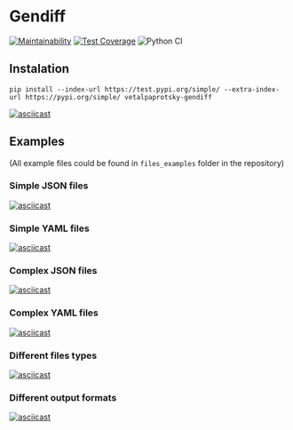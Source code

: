 # Gendiff

[![Maintainability](https://api.codeclimate.com/v1/badges/edc0ee50d88cb1a411ad/maintainability)](https://codeclimate.com/github/vetalpaprotsky/gendiff/maintainability)
[![Test Coverage](https://api.codeclimate.com/v1/badges/edc0ee50d88cb1a411ad/test_coverage)](https://codeclimate.com/github/vetalpaprotsky/gendiff/test_coverage)
![Python CI](https://github.com/vetalpaprotsky/gendiff/workflows/Python%20CI/badge.svg)


## Instalation
```
pip install --index-url https://test.pypi.org/simple/ --extra-index-url https://pypi.org/simple/ vetalpaprotsky-gendiff
```

[![asciicast](https://asciinema.org/a/0Z0yMqHBrZ2WXWE6EZ33fnQ6k.svg)](https://asciinema.org/a/0Z0yMqHBrZ2WXWE6EZ33fnQ6k)

## Examples
(All example files could be found in `files_examples` folder in the repository)

### Simple JSON files
[![asciicast](https://asciinema.org/a/xB2u1rjkElBUZNPmehj2jfgM2.svg)](https://asciinema.org/a/xB2u1rjkElBUZNPmehj2jfgM2)


### Simple YAML files
[![asciicast](https://asciinema.org/a/sjrJ2vOSUqkuL0xoiVlQw1rn5.svg)](https://asciinema.org/a/sjrJ2vOSUqkuL0xoiVlQw1rn5)


### Complex JSON files
[![asciicast](https://asciinema.org/a/oRE8zMir4gjUCLt1f0HGHjY0Y.svg)](https://asciinema.org/a/oRE8zMir4gjUCLt1f0HGHjY0Y)


### Complex YAML files
[![asciicast](https://asciinema.org/a/AiP2muw5LbBMR2QGmlD11KTnN.svg)](https://asciinema.org/a/AiP2muw5LbBMR2QGmlD11KTnN)


### Different files types
[![asciicast](https://asciinema.org/a/FxrkBQv8mvvYkIQ9ebFwnVwBU.svg)](https://asciinema.org/a/FxrkBQv8mvvYkIQ9ebFwnVwBU)


### Different output formats
[![asciicast](https://asciinema.org/a/kCJTsMeBWntjQxLP9q3byyz39.svg)](https://asciinema.org/a/kCJTsMeBWntjQxLP9q3byyz39)

